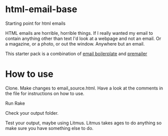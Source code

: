 html-email-base
===============

Starting point for html emails

HTML emails are horrible, horrible things. If I really wanted my email to contain anything other than text I'd look at a webpage and not an email. Or a magazine, or a photo, or out the window. Anywhere but an email.


This starter pack is a combination of [email boilerplate](https://github.com/seanpowell/Email-Boilerplate) and [premailer](https://github.com/alexdunae/premailer/)


How to use 
==========

Clone.
Make changes to email_source.html. Have a look at the comments in the file for instructions on how to use. 

Run Rake

Check your output folder.

Test your output, maybe using Litmus. Litmus takes ages to do anything so make sure you have something else to do. 






